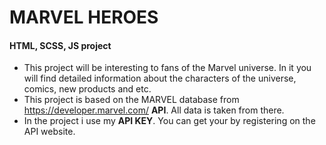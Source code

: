 # MARVEL HEROES
#### HTML, SCSS, JS project
* This project will be interesting to fans of the Marvel universe. In it you will find detailed information about the characters of the universe, comics, new products and etc.
* This project is based on the MARVEL database from https://developer.marvel.com/ __API__. All data is taken from there.
* In the project i use my __API KEY__. You can get your by registering on the API website.